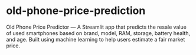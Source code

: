 # old-phone-price-prediction
Old Phone Price Predictor — A Streamlit app that predicts the resale value of used smartphones based on brand, model, RAM, storage, battery health, and age. Built using machine learning to help users estimate a fair market price.
